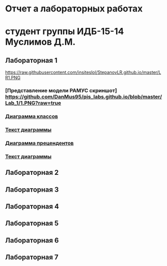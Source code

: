 # Отчет а лабораторных работах
# студент группы ИДБ-15-14 Муслимов Д.М.

## Лабораторная 1
https://raw.githubusercontent.com/insiteslol/StepanovLR.github.io/master/LR1.PNG
### [Представление модели РАМУС скриншот] https://github.com/DanMus95/pis_labs.github.io/blob/master/Lab_1/1.PNG?raw=true
### [Диаграмма классов](https://github.com/DanMus95/pis_labs.github.io/blob/master/Lab_1/1.2.png?raw=true)
### [Текст диаграммы](https://github.com/DanMus95/pis_labs.github.io/blob/master/Lab_1/1.2.txt)
### [Диаграмма прецендентов](https://github.com/DanMus95/pis_labs.github.io/blob/master/Lab_1/1.3.png?raw=true)
### [Текст диаграммы](https://github.com/DanMus95/pis_labs.github.io/blob/master/Lab_1/1.3.txt)

## Лабораторная 2

## Лабораторная 3

## Лабораторная 4

## Лабораторная 5

## Лабораторная 6

## Лабораторная 7
